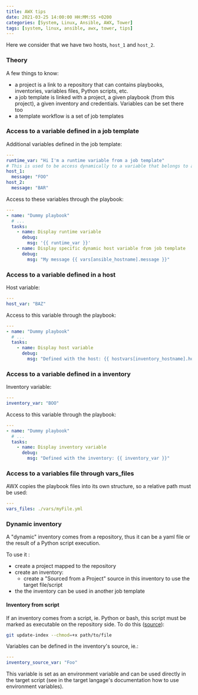 ```yaml
---
title: AWX tips
date: 2021-03-25 14:00:00 HH:MM:SS +0200
categories: [System, Linux, Ansible, AWX, Tower]
tags: [system, linux, ansible, awx, tower, tips]
---
```


Here we consider that we have two hosts, `host_1` and `host_2`.

### Theory

A few things to know:

* a project is a link to a repository that can contains playbooks, inventories, variables files, Python scripts, etc.
* a job template is linked with a project, a given playbook (from this project), a given inventory and credentials. Variables can be set there too
* a template workflow is a set of job templates

### Access to a variable defined in a job template

Additional variables defined in the job template:

```yaml
---
runtime_var: "Hi I'm a runtime variable from a job template"
# This is used to be access dynamically to a variable that belongs to a unique host
host_1:
  message: "FOO"
host_2:
  message: "BAR"
```

Access to these variables through the playbook:
<!-- {% raw %} -->
```yaml
---
- name: "Dummy playbook"
  # ...
  tasks:      
    - name: Display runtime variable
      debug:
        msg: '{{ runtime_var }}'
    - name: Display specific dynamic host variable from job template
      debug:
        msg: "My message {{ vars[ansible_hostname].message }}"
```
<!-- {% endraw %} -->
### Access to a variable defined in a host

Host variable:

```yaml
---
host_var: "BAZ"
```

Access to this variable through the playbook:
<!-- {% raw %} -->
```yaml
---
- name: "Dummy playbook"
  # ...
  tasks:      
    - name: Display host variable
      debug:
        msg: "Defined with the host: {{ hostvars[inventory_hostname].host_var }}"
```
<!-- {% endraw %} -->
### Access to a variable defined in a inventory

Inventory variable:

```yaml
---
inventory_var: "BOO"
```

Access to this variable through the playbook:
<!-- {% raw %} -->
```yaml
---
- name: "Dummy playbook"
  # ...
  tasks:      
    - name: Display inventory variable
      debug:
        msg: "Defined with the inventory: {{ inventory_var }}"
```
<!-- {% endraw %} -->
### Access to a variables file through vars_files

AWX copies the playbook files into its own structure, so a relative path must be used:

```yaml
---
vars_files: ./vars/myFile.yml
```

### Dynamic inventory

A "dynamic" inventory comes from a repository, thus it can be a yaml file or the result of a Python script execution.

To use it :

* create a project mapped to the repository
* create an inventory:
  * create a "Sourced from a Project" source in this inventory to use the target file/script
* the the inventory can be used in another job template

#### Inventory from script

If an inventory comes from a script, ie. Python or bash, this script must be marked as executable on the repository side. To do this ([source](https://git-scm.com/docs/git-update-index#Documentation/git-update-index.txt---chmod-x)):

```bash
git update-index --chmod=+x path/to/file
```

Variables can be defined in the inventory's source, ie.:

```yaml
---
inventory_source_var: "Foo"
```

This variable is set as an environment variable and can be used directly in the target script (see in the target langage's documentation how to use environment variables).
